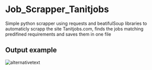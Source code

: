 # Job_Scrapper_Tanitjobs
Simple python scrapper using requests and beatifulSoup libraries to automaticly scrapp the site Tanitjobs.com, finds the jobs matching predifined requirements and saves
them in one file
## Output example
![alternativetext](C:/Users/fdt/Desktop/Newfolder/Job_Scrapper_Tanitjobs/Untitled.png)
